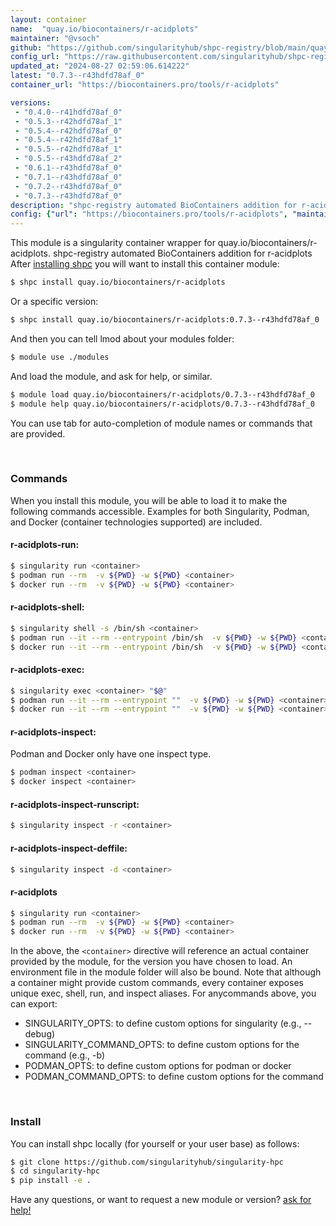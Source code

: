 ```yaml
---
layout: container
name:  "quay.io/biocontainers/r-acidplots"
maintainer: "@vsoch"
github: "https://github.com/singularityhub/shpc-registry/blob/main/quay.io/biocontainers/r-acidplots/container.yaml"
config_url: "https://raw.githubusercontent.com/singularityhub/shpc-registry/main/quay.io/biocontainers/r-acidplots/container.yaml"
updated_at: "2024-08-27 02:59:06.614222"
latest: "0.7.3--r43hdfd78af_0"
container_url: "https://biocontainers.pro/tools/r-acidplots"

versions:
 - "0.4.0--r41hdfd78af_0"
 - "0.5.3--r42hdfd78af_1"
 - "0.5.4--r42hdfd78af_0"
 - "0.5.4--r42hdfd78af_1"
 - "0.5.5--r42hdfd78af_1"
 - "0.5.5--r43hdfd78af_2"
 - "0.6.1--r43hdfd78af_0"
 - "0.7.1--r43hdfd78af_0"
 - "0.7.2--r43hdfd78af_0"
 - "0.7.3--r43hdfd78af_0"
description: "shpc-registry automated BioContainers addition for r-acidplots"
config: {"url": "https://biocontainers.pro/tools/r-acidplots", "maintainer": "@vsoch", "description": "shpc-registry automated BioContainers addition for r-acidplots", "latest": {"0.7.3--r43hdfd78af_0": "sha256:28f8aeffbd3d417e86e0aceb44bb0a38677b699d6a80ac76bec9abbc3fc1183a"}, "tags": {"0.4.0--r41hdfd78af_0": "sha256:51aca75c76f442f3e9af355ad80d4b1d5006ecfe214ae17e4a0bd7fa83a34843", "0.5.3--r42hdfd78af_1": "sha256:b6c03328839ea124fbaf3fc0eae52971e5f2e4423c5efec58d0647eaf06c53cf", "0.5.4--r42hdfd78af_0": "sha256:22571437fc8eb8c060573f8dfbbfbcc05b59d60b574fe658c8dce15ef46632d3", "0.5.4--r42hdfd78af_1": "sha256:68014cf2fcb201f447a42dbcb1db146398ca33c06981f8d75020b0f79c262490", "0.5.5--r42hdfd78af_1": "sha256:5087715d867e2c3716bbd4511c7e09d8fb34c461e65afcc4a002beeb9761618f", "0.5.5--r43hdfd78af_2": "sha256:0ae832afef6157e8253d1a92056d56a7bf46cc6fccda58d3c5aab37a7bc17b53", "0.6.1--r43hdfd78af_0": "sha256:dc688e5afaf5588b23dfb4642ecd4f577cccdc3d93c1f233b64ca74fd683930c", "0.7.1--r43hdfd78af_0": "sha256:11300b7c951f34c50c25607d2a6415bfe4b6e616edcef130225d580bbbf200a4", "0.7.2--r43hdfd78af_0": "sha256:08b3f07560c4b26d497cb7f84ceb6801fb923e97ff41e5e1d9a41e84c2c6d43b", "0.7.3--r43hdfd78af_0": "sha256:28f8aeffbd3d417e86e0aceb44bb0a38677b699d6a80ac76bec9abbc3fc1183a"}, "docker": "quay.io/biocontainers/r-acidplots"}
---
```


This module is a singularity container wrapper for quay.io/biocontainers/r-acidplots.
shpc-registry automated BioContainers addition for r-acidplots
After [installing shpc](#install) you will want to install this container module:


```bash
$ shpc install quay.io/biocontainers/r-acidplots
```

Or a specific version:

```bash
$ shpc install quay.io/biocontainers/r-acidplots:0.7.3--r43hdfd78af_0
```

And then you can tell lmod about your modules folder:

```bash
$ module use ./modules
```

And load the module, and ask for help, or similar.

```bash
$ module load quay.io/biocontainers/r-acidplots/0.7.3--r43hdfd78af_0
$ module help quay.io/biocontainers/r-acidplots/0.7.3--r43hdfd78af_0
```

You can use tab for auto-completion of module names or commands that are provided.

<br>

### Commands

When you install this module, you will be able to load it to make the following commands accessible.
Examples for both Singularity, Podman, and Docker (container technologies supported) are included.

#### r-acidplots-run:

```bash
$ singularity run <container>
$ podman run --rm  -v ${PWD} -w ${PWD} <container>
$ docker run --rm  -v ${PWD} -w ${PWD} <container>
```

#### r-acidplots-shell:

```bash
$ singularity shell -s /bin/sh <container>
$ podman run --it --rm --entrypoint /bin/sh  -v ${PWD} -w ${PWD} <container>
$ docker run --it --rm --entrypoint /bin/sh  -v ${PWD} -w ${PWD} <container>
```

#### r-acidplots-exec:

```bash
$ singularity exec <container> "$@"
$ podman run --it --rm --entrypoint ""  -v ${PWD} -w ${PWD} <container> "$@"
$ docker run --it --rm --entrypoint ""  -v ${PWD} -w ${PWD} <container> "$@"
```

#### r-acidplots-inspect:

Podman and Docker only have one inspect type.

```bash
$ podman inspect <container>
$ docker inspect <container>
```

#### r-acidplots-inspect-runscript:

```bash
$ singularity inspect -r <container>
```

#### r-acidplots-inspect-deffile:

```bash
$ singularity inspect -d <container>
```



#### r-acidplots

```bash
$ singularity run <container>
$ podman run --rm  -v ${PWD} -w ${PWD} <container>
$ docker run --rm  -v ${PWD} -w ${PWD} <container>
```


In the above, the `<container>` directive will reference an actual container provided
by the module, for the version you have chosen to load. An environment file in the
module folder will also be bound. Note that although a container
might provide custom commands, every container exposes unique exec, shell, run, and
inspect aliases. For anycommands above, you can export:

 - SINGULARITY_OPTS: to define custom options for singularity (e.g., --debug)
 - SINGULARITY_COMMAND_OPTS: to define custom options for the command (e.g., -b)
 - PODMAN_OPTS: to define custom options for podman or docker
 - PODMAN_COMMAND_OPTS: to define custom options for the command

<br>

### Install

You can install shpc locally (for yourself or your user base) as follows:

```bash
$ git clone https://github.com/singularityhub/singularity-hpc
$ cd singularity-hpc
$ pip install -e .
```

Have any questions, or want to request a new module or version? [ask for help!](https://github.com/singularityhub/singularity-hpc/issues)